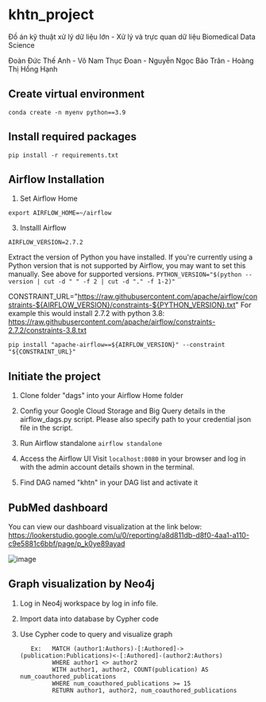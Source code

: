 # khtn_project
Đồ án kỹ thuật xử lý dữ liệu lớn - Xử lý và trực quan dữ liệu Biomedical Data Science

Đoàn Đức Thế Anh	- Võ Nam Thục Đoan -	Nguyễn Ngọc Bảo Trân	- Hoàng Thị Hồng Hạnh	


## Create virtual environment 
```conda create -n myenv python==3.9```

## Install required packages 
```pip install -r requirements.txt```

## Airflow Installation
1. Set Airflow Home

```export AIRFLOW_HOME=~/airflow```
   
3. Installl Airflow

```AIRFLOW_VERSION=2.7.2```

Extract the version of Python you have installed. If you're currently using a Python version that is not supported by Airflow, you may want to set this manually.
See above for supported versions.
```PYTHON_VERSION="$(python --version | cut -d " " -f 2 | cut -d "." -f 1-2)"```

CONSTRAINT_URL="https://raw.githubusercontent.com/apache/airflow/constraints-${AIRFLOW_VERSION}/constraints-${PYTHON_VERSION}.txt"
For example this would install 2.7.2 with python 3.8: https://raw.githubusercontent.com/apache/airflow/constraints-2.7.2/constraints-3.8.txt

```pip install "apache-airflow==${AIRFLOW_VERSION}" --constraint "${CONSTRAINT_URL}"```

## Initiate the project
1. Clone folder "dags" into your Airflow Home folder

2. Config your Google Cloud Storage and Big Query details in the airflow_dags.py script. Please also specify path to your credential json file in the script.

3. Run Airflow standalone
```airflow standalone```

4. Access the Airflow UI
Visit ```localhost:8080``` in your browser and log in with the admin account details shown in the terminal.

5. Find DAG named "khtn" in your DAG list and activate it

## PubMed dashboard
You can view our dashboard visualization at the link below:          
https://lookerstudio.google.com/u/0/reporting/a8d811db-d8f0-4aa1-a110-c9e5881c6bbf/page/p_k0ye89ayad

![image](https://github.com/trannguyen1899/khtn_project/assets/114471604/8c669f4b-3a71-4838-8904-b8ce678e6634)


## Graph visualization by Neo4j
1. Log in Neo4j workspace by log in info file.

2. Import data into database by Cypher code

3. Use Cypher code to query and visualize graph
   ```
      Ex:   MATCH (author1:Authors)-[:Authored]->(publication:Publications)<-[:Authored]-(author2:Authors)
            WHERE author1 <> author2
            WITH author1, author2, COUNT(publication) AS num_coauthored_publications
            WHERE num_coauthored_publications >= 15
            RETURN author1, author2, num_coauthored_publications
   ```
